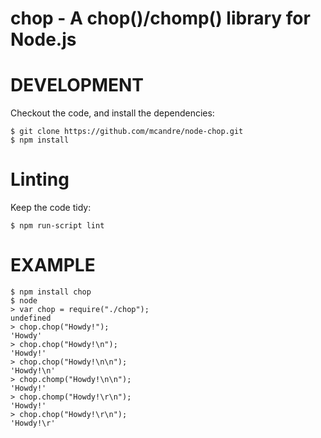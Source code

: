 # chop - A chop()/chomp() library for Node.js

# DEVELOPMENT

Checkout the code, and install the dependencies:

    $ git clone https://github.com/mcandre/node-chop.git
    $ npm install

# Linting

Keep the code tidy:

    $ npm run-script lint

# EXAMPLE

    $ npm install chop
    $ node
    > var chop = require("./chop");
    undefined
    > chop.chop("Howdy!");
    'Howdy'
    > chop.chop("Howdy!\n");
    'Howdy!'
    > chop.chop("Howdy!\n\n");
    'Howdy!\n'
    > chop.chomp("Howdy!\n\n");
    'Howdy!'
    > chop.chomp("Howdy!\r\n");
    'Howdy!'
    > chop.chop("Howdy!\r\n");
    'Howdy!\r'
